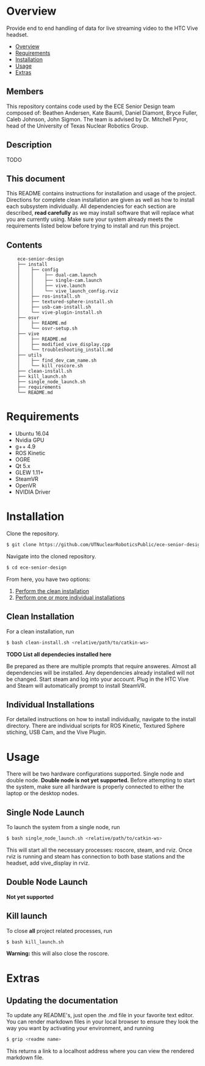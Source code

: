
# Overview

Provide end to end handling of data for live streaming video to the HTC Vive headset.
* [Overview](#overview)
* [Requirements](#requirements)
* [Installation](#installation)
* [Usage](#usage)
* [Extras](#extras)

## Members

This repository contains code used by the ECE Senior Design team composed of: Beathen Andersen, Kate Baumli, Daniel Diamont, Bryce Fuller, Caleb Johnson, John Sigmon. The team is advised by Dr. Mitchell Pyror, head of the University of Texas Nuclear Robotics Group.

## Description

TODO

## This document

This README contains instructions for installation and usage of the project. Directions for complete clean installation are given as well as how to install each subsystem individually. All dependencies for each section are described, **read carefully** as we may install software that will replace what you are currently using. Make sure your system already meets the requirements listed below before trying to install and run this project.

## Contents

```tree
	ece-senior-design
	├── install
	│    ├── config
	│    │    ├── dual-cam.launch
	│    │    ├── single-cam.launch
	│    │    ├── vive.launch
	│    │    └── vive_launch_config.rviz
	│    ├── ros-install.sh
	│    ├── textured-sphere-install.sh
	│    ├── usb-cam-install.sh
	│    └── vive-plugin-install.sh
	├── osvr
	│    ├── README.md
	│    └── osvr-setup.sh
	├── vive
	│    ├── README.md
	│    ├── modified_vive_display.cpp
	│    └── troubleshooting_install.md
	├── utils
	│    ├── find_dev_cam_name.sh
	│    └── kill_roscore.sh
	├── clean-install.sh
	├── kill_launch.sh
	├── single_node_launch.sh
	├── requirements
	└── README.md
```

# Requirements

* Ubuntu 16.04
* Nvidia GPU
* g++ 4.9
* ROS Kinetic
* OGRE
* Qt 5.x
* GLEW 1.11+
* SteamVR
* OpenVR
* NVIDIA Driver

# Installation

Clone the repository.

```bash
$ git clone https://github.com/UTNuclearRoboticsPublic/ece-senior-design.git
```

Navigate into the cloned repository.

```bash
$ cd ece-senior-design
```

From here, you have two options:
1. [Perform the clean installation](#clean-installation)
2. [Perform one or more individual installations](#individual-installations)

## Clean Installation

For a clean installation, run

```bash
$ bash clean-install.sh <relative/path/to/catkin-ws>
```
**TODO List all dependecies installed here**

Be prepared as there are multiple prompts that require answeres. Almost all dependencies will be installed. Any dependencies already installed will not be changed. Start steam and log into your account. Plug in the HTC Vive and Steam will automatically prompt to install SteamVR.

## Individual Installations

For detailed instructions on how to install individually, navigate to the install directory. There are individual scripts for ROS Kinetic, Textured Sphere stiching, USB Cam, and the Vive Plugin.

# Usage

There will be two hardware configurations supported. Single node and double node. **Double node is not yet supported.** Before attempting to start the system, make sure all hardware is properly connected to either the laptop or the desktop nodes.

## Single Node Launch

To launch the system from a single node, run
```bash
$ bash single_node_launch.sh <relative/path/to/catkin-ws>
```
This will start all the necessary processes: roscore, steam, and rviz. Once rviz is running and steam has connection to both base stations and the headset, add vive_display in rviz.

## Double Node Launch

**Not yet supported**

## Kill launch

To close **all** project related processes, run

```bash
$ bash kill_launch.sh
```

**Warning:** this will also close the roscore. 

# Extras

## Updating the documentation

To update any README's, just open the .md file in your favorite text editor. You can render markdown files in your local browser to ensure they look the way you want by activating your environment, and running

```bash
$ grip <readme name>
```

This returns a link to a localhost address where you can view the rendered markdown file.